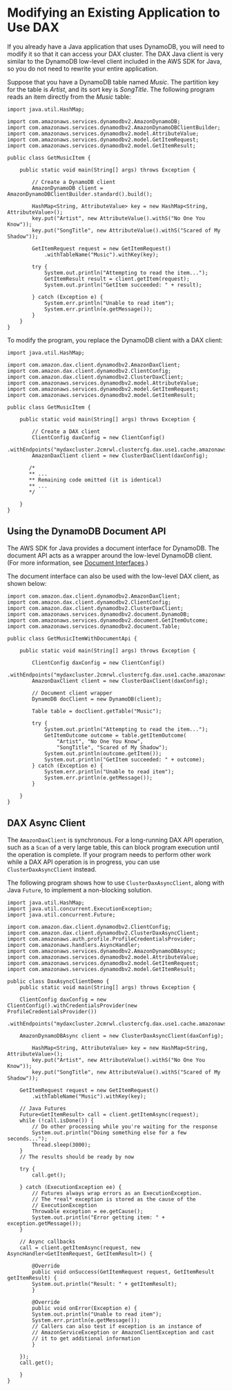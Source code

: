 # Modifying an Existing Application to Use DAX<a name="DAX.client.modify-your-app"></a>

If you already have a Java application that uses DynamoDB, you will need to modify it so that it can access your DAX cluster\. The DAX Java client is very similar to the DynamoDB low\-level client included in the AWS SDK for Java, so you do not need to rewrite your entire application\.

Suppose that you have a DynamoDB table named *Music*\. The partition key for the table is *Artist*, and its sort key is *SongTitle*\. The following program reads an item directly from the *Music* table:

```
import java.util.HashMap;

import com.amazonaws.services.dynamodbv2.AmazonDynamoDB;
import com.amazonaws.services.dynamodbv2.AmazonDynamoDBClientBuilder;
import com.amazonaws.services.dynamodbv2.model.AttributeValue;
import com.amazonaws.services.dynamodbv2.model.GetItemRequest;
import com.amazonaws.services.dynamodbv2.model.GetItemResult;

public class GetMusicItem { 

    public static void main(String[] args) throws Exception {

        // Create a DynamoDB client
        AmazonDynamoDB client = AmazonDynamoDBClientBuilder.standard().build();
        
        HashMap<String, AttributeValue> key = new HashMap<String, AttributeValue>();
        key.put("Artist", new AttributeValue().withS("No One You Know"));
        key.put("SongTitle", new AttributeValue().withS("Scared of My Shadow"));

        GetItemRequest request = new GetItemRequest()
            .withTableName("Music").withKey(key);

        try {
            System.out.println("Attempting to read the item...");
            GetItemResult result = client.getItem(request);
            System.out.println("GetItem succeeded: " + result);

        } catch (Exception e) {
            System.err.println("Unable to read item");
            System.err.println(e.getMessage());
        }
    }
}
```

To modify the program, you replace the DynamoDB client with a DAX client:

```
import java.util.HashMap;

import com.amazon.dax.client.dynamodbv2.AmazonDaxClient;
import com.amazon.dax.client.dynamodbv2.ClientConfig;
import com.amazon.dax.client.dynamodbv2.ClusterDaxClient;
import com.amazonaws.services.dynamodbv2.model.AttributeValue;
import com.amazonaws.services.dynamodbv2.model.GetItemRequest;
import com.amazonaws.services.dynamodbv2.model.GetItemResult;

public class GetMusicItem { 

    public static void main(String[] args) throws Exception {

        // Create a DAX client
        ClientConfig daxConfig = new ClientConfig()
            .withEndpoints("mydaxcluster.2cmrwl.clustercfg.dax.use1.cache.amazonaws.com:8111");
        AmazonDaxClient client = new ClusterDaxClient(daxConfig);

       /* 
       ** ...
       ** Remaining code omitted (it is identical) 
       ** ...
       */

    }
}
```

## Using the DynamoDB Document API<a name="DAX.client.modify-your-app.document-api"></a>

The AWS SDK for Java provides a document interface for DynamoDB\. The document API acts as a wrapper around the low\-level DynamoDB client\. \(For more information, see [Document Interfaces](http://docs.aws.amazon.com/amazondynamodb/latest/developerguide/Programming.SDKs.Interfaces.Document.html)\.\)

The document interface can also be used with the low\-level DAX client, as shown below:

```
import com.amazon.dax.client.dynamodbv2.AmazonDaxClient;
import com.amazon.dax.client.dynamodbv2.ClientConfig;
import com.amazon.dax.client.dynamodbv2.ClusterDaxClient;
import com.amazonaws.services.dynamodbv2.document.DynamoDB;
import com.amazonaws.services.dynamodbv2.document.GetItemOutcome;
import com.amazonaws.services.dynamodbv2.document.Table;

public class GetMusicItemWithDocumentApi {

    public static void main(String[] args) throws Exception {

        ClientConfig daxConfig = new ClientConfig()
                .withEndpoints("mydaxcluster.2cmrwl.clustercfg.dax.use1.cache.amazonaws.com:8111");
        AmazonDaxClient client = new ClusterDaxClient(daxConfig);

        // Document client wrapper
        DynamoDB docClient = new DynamoDB(client);

        Table table = docClient.getTable("Music");

        try {
            System.out.println("Attempting to read the item...");
            GetItemOutcome outcome = table.getItemOutcome(
                "Artist", "No One You Know",
                "SongTitle", "Scared of My Shadow");
            System.out.println(outcome.getItem());
            System.out.println("GetItem succeeded: " + outcome);
        } catch (Exception e) {
            System.err.println("Unable to read item");
            System.err.println(e.getMessage());
        }

    }
}
```

## DAX Async Client<a name="DAX.client.async"></a>

The `AmazonDaxClient` is synchronous\. For a long\-running DAX API operation, such as a `Scan` of a very large table, this can block program execution until the operation is complete\. If your program needs to perform other work while a DAX API operation is in progress, you can use `ClusterDaxAsyncClient` instead\.

The following program shows how to use `ClusterDaxAsyncClient`, along with Java `Future`, to implement a non\-blocking solution\.

```
import java.util.HashMap;
import java.util.concurrent.ExecutionException;
import java.util.concurrent.Future;

import com.amazon.dax.client.dynamodbv2.ClientConfig;
import com.amazon.dax.client.dynamodbv2.ClusterDaxAsyncClient;
import com.amazonaws.auth.profile.ProfileCredentialsProvider;
import com.amazonaws.handlers.AsyncHandler;
import com.amazonaws.services.dynamodbv2.AmazonDynamoDBAsync;
import com.amazonaws.services.dynamodbv2.model.AttributeValue;
import com.amazonaws.services.dynamodbv2.model.GetItemRequest;
import com.amazonaws.services.dynamodbv2.model.GetItemResult;

public class DaxAsyncClientDemo {
    public static void main(String[] args) throws Exception {

	ClientConfig daxConfig = new ClientConfig().withCredentialsProvider(new ProfileCredentialsProvider())
		.withEndpoints("mydaxcluster.2cmrwl.clustercfg.dax.use1.cache.amazonaws.com:8111");

	AmazonDynamoDBAsync client = new ClusterDaxAsyncClient(daxConfig);

        HashMap<String, AttributeValue> key = new HashMap<String, AttributeValue>();
        key.put("Artist", new AttributeValue().withS("No One You Know"));
        key.put("SongTitle", new AttributeValue().withS("Scared of My Shadow"));

	GetItemRequest request = new GetItemRequest()
	    .withTableName("Music").withKey(key);

	// Java Futures
	Future<GetItemResult> call = client.getItemAsync(request);
	while (!call.isDone()) {
	    // Do other processing while you're waiting for the response
	    System.out.println("Doing something else for a few seconds...");
	    Thread.sleep(3000);
	}
	// The results should be ready by now
	
	try {
	    call.get();
	    
	} catch (ExecutionException ee) {
	    // Futures always wrap errors as an ExecutionException.
	    // The *real* exception is stored as the cause of the
	    // ExecutionException
	    Throwable exception = ee.getCause();
	    System.out.println("Error getting item: " + exception.getMessage());
	}

	// Async callbacks
	call = client.getItemAsync(request, new AsyncHandler<GetItemRequest, GetItemResult>() {

	    @Override
	    public void onSuccess(GetItemRequest request, GetItemResult getItemResult) {
		System.out.println("Result: " + getItemResult);
	    }
	    
	    @Override
	    public void onError(Exception e) {
		System.out.println("Unable to read item");
		System.err.println(e.getMessage());
		// Callers can also test if exception is an instance of
		// AmazonServiceException or AmazonClientException and cast
		// it to get additional information
	    }

	});
	call.get();

    }
}
```